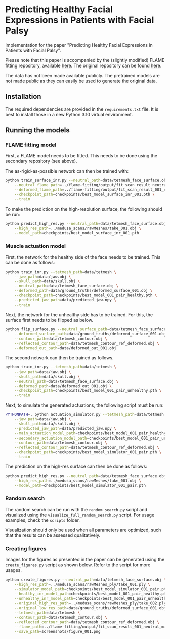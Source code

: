 # Predicting Healthy Facial Expressions in Patients with Facial Palsy

Implementation for the paper "Predicting Healthy Facial Expressions in Patients with Facial Palsy". 

Please note that this paper is accompanied by the (slightly modified) FLAME fitting repository, available [here](https://github.com/Jaswar/flame-fitting). The original repository can be found [here](https://github.com/Rubikplayer/flame-fitting).

The data has not been made available publicly. The pretrained models are not made public as they can easily be used to generate the original data.

## Installation

The required dependencies are provided in the `requirements.txt` file. It is best to install those in a new Python 3.10 virtual environment.

## Running the models

### FLAME fitting model

First, a FLAME model needs to be fitted. This needs to be done using the secondary repository (see above).

The as-rigid-as-possible network can then be trained with:

```bash
python train_surface_inr.py --neutral_path=data/tetmesh_face_surface.obj \
    --neutral_flame_path=../flame-fitting/output/fit_scan_result_neutral_surface_no_landmarks.obj \
    --deformed_flame_path=../flame-fitting/output/fit_scan_result_001_neutral_midpoint.obj \
    --checkpoint_path=checkpoints/best_model_surface_inr_001.pth \
    --train
```

To make the prediction on the high-resolution surface, the following should be run:

```bash
python predict_high_res.py --neutral_path=data/tetmesh_face_surface.obj \
    --high_res_path=../medusa_scans/rawMeshes/take_001.obj \
    --model_path=checkpoints/best_model_surface_inr_001.pth
```

### Muscle actuation model

First, the network for the healthy side of the face needs to be trained. This can be done as follows:

```bash
python train_inr.py --tetmesh_path=data/tetmesh \
    --jaw_path=data/jaw.obj \
    --skull_path=data/skull.obj \
    --neutral_path=data/tetmesh_face_surface.obj \
    --deformed_path=data/ground_truths/deformed_surface_001.obj \
    --checkpoint_path=checkpoints/best_model_001_pair_healthy.pth \
    --predicted_jaw_path=data/predicted_jaw.npy \
    --train
```

Next, the network for the unhealthy side has to be trained. For this, the surface first needs to be flipped as below. 

```bash
python flip_surface.py --neutral_surface_path=data/tetmesh_face_surface.obj \
    --deformed_surface_path=data/ground_truths/deformed_surface_001.obj \
    --contour_path=data/tetmesh_contour.obj \
    --reflected_contour_path=data/tetmesh_contour_ref_deformed.obj \
    --deformed_out_path=data/deformed_out_001.obj
```

The second network can then be trained as follows.

```bash
python train_inr.py --tetmesh_path=data/tetmesh \
    --jaw_path=data/jaw.obj \
    --skull_path=data/skull.obj \
    --neutral_path=data/tetmesh_face_surface.obj \
    --deformed_path=data/deformed_out_001.obj \
    --checkpoint_path=checkpoints/best_model_001_pair_unhealthy.pth \
    --train
```

Next, to simulate the generated actuations, the following script must be run:

```bash
PYTHONPATH=. python actuation_simulator.py --tetmesh_path=data/tetmesh \
    --jaw_path=data/jaw.obj \
    --skull_path=data/skull.obj \
    --predicted_jaw_path=data/predicted_jaw.npy \
    --main_actuation_model_path=checkpoints/best_model_001_pair_healthy.pth \
    --secondary_actuation_model_path=checkpoints/best_model_001_pair_unhealthy.pth \
    --contour_path=data/tetmesh_contour.obj \
    --reflected_contour_path=data/tetmesh_contour_ref_deformed.obj \
    --checkpoint_path=checkpoints/best_model_simulator_001_pair.pth \
    --train
```

The prediction on the high-res surface can then be done as follows:

```bash
python predict_high_res.py --neutral_path=data/tetmesh_face_surface.obj \
    --high_res_path=../medusa_scans/rawMeshes/take_001.obj \
    --model_path=checkpoints/best_model_simulator_001_pair.pth
```

### Random search

The random search can be run with the `random_search.py` script and visualized using the `visualize_full_random_search.py` script. For usage examples, check the `scripts` folder.

Visualization should only be used when all parameters are optimized, such that the results can be assessed qualitatively.

### Creating figures

Images for the figures as presented in the paper can be generated using the `create_figures.py` script as shown below. Refer to the script for more usages. 

```bash
python create_figures.py --neutral_path=data/tetmesh_face_surface.obj \
    --high_res_path=../medusa_scans/rawMeshes_ply/take_001.ply \
    --simulator_model_path=checkpoints/best_model_simulator_001_pair.pth \
    --healthy_inr_model_path=checkpoints/best_model_001_pair_healthy.pth \
    --unhealthy_inr_model_path=checkpoints/best_model_001_pair_unhealthy.pth \
    --original_high_res_path=../medusa_scans/rawMeshes_ply/take_002.ply \
    --original_low_res_path=data/ground_truths/deformed_surface_001.obj \
    --tetmesh_path=data/tetmesh \
    --contour_path=data/tetmesh_contour.obj \
    --reflected_contour_path=data/tetmesh_contour_ref_deformed.obj \
    --flame_path=../flame-fitting/output/fit_scan_result_001_neutral_midpoint.obj \
    --save_path=screenshots/figure_001.png
```